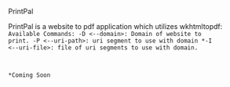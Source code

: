 PrintPal

PrintPal is a website to pdf application which utilizes wkhtmltopdf:
<code>
Available Commands:
  -D <--domain>: Domain of website to print.
	-P <--uri-path>: uri segment to use with domain
	*-I <--uri-file>: file of uri segments to use with domain.
  
  *Coming Soon
</code>
